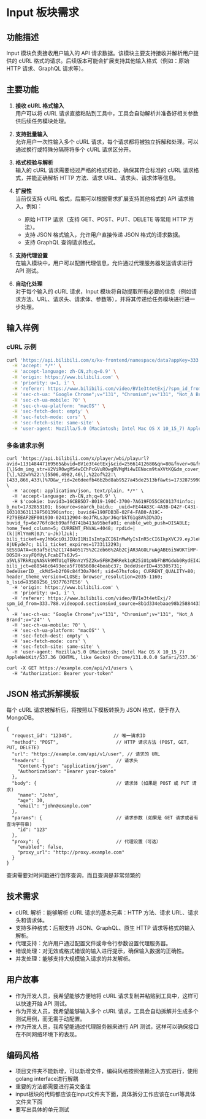 # Input 板块需求

## 功能描述
Input 模块负责接收用户输入的 API 请求数据。该模块主要支持接收并解析用户提供的 cURL 格式的请求。后续版本可能会扩展支持其他输入格式（例如：原始 HTTP 请求、GraphQL 请求等）。

## 主要功能
1. **接收 cURL 格式输入**  
   用户可以将 cURL 请求直接粘贴到工具中，工具会自动解析并准备好相关参数供后续任务模块处理。

2. **支持批量输入**  
   允许用户一次性输入多个 cURL 请求，每个请求都将被独立拆解和处理。可以通过换行或特殊分隔符将多个 cURL 请求区分开。

3. **格式校验与解析**  
   输入的 cURL 请求需要经过严格的格式校验，确保其符合标准的 cURL 请求格式，并能正确解析 HTTP 方法、请求 URL、请求头、请求体等信息。

4. **扩展性**  
   当前仅支持 cURL 格式，后期可以根据需求扩展支持其他格式的 API 请求输入，例如：
    - 原始 HTTP 请求（支持 GET、POST、PUT、DELETE 等常用 HTTP 方法）。
    - 支持 JSON 格式输入，允许用户直接传递 JSON 格式的请求数据。
    - 支持 GraphQL 查询请求格式。

5. **支持代理设置**  
   在输入模块中，用户可以配置代理信息，允许通过代理服务器发送请求进行 API 测试。

6. **自动化处理**  
   对于每个输入的 cURL 请求，Input 模块将自动提取所有必要的信息（例如请求方法、URL、请求头、请求体、参数等），并将其传递给任务模块进行进一步处理。

## 输入样例

### cURL 示例
```bash
curl 'https://api.bilibili.com/x/kv-frontend/namespace/data?appKey=333.1333&nscode=0&versionId=1720688647891' \
  -H 'accept: */*' \
  -H 'accept-language: zh-CN,zh;q=0.9' \
  -H 'origin: https://www.bilibili.com' \
  -H 'priority: u=1, i' \
  -H 'referer: https://www.bilibili.com/video/BV1e3t4etExj/?spm_id_from=333.788.videopod.sections&vd_source=8b1d334ebaae98b258844334ab4126be' \
  -H 'sec-ch-ua: "Google Chrome";v="131", "Chromium";v="131", "Not_A Brand";v="24"' \
  -H 'sec-ch-ua-mobile: ?0' \
  -H 'sec-ch-ua-platform: "macOS"' \
  -H 'sec-fetch-dest: empty' \
  -H 'sec-fetch-mode: cors' \
  -H 'sec-fetch-site: same-site' \
  -H 'user-agent: Mozilla/5.0 (Macintosh; Intel Mac OS X 10_15_7) AppleWebKit/537.36 (KHTML, like Gecko) Chrome/131.0.0.0 Safari/537.36'
```
### 多条请求示例
```
curl 'https://api.bilibili.com/x/player/wbi/playurl?avid=113148447169565&bvid=BV1e3t4etExj&cid=25661412680&qn=80&fnver=0&fnval=4048&fourk=1&gaia_source=&from_client=BROWSER&is_main_page=true&need_fragment=false&isGaiaAvoided=false&session=1d52e8c25f42e1dac6c68be0a1a8a1ea&voice_balance=1&web_location=1315873&dm_img_list=\[\]&dm_img_str=V2ViR0wgMS4wIChPcGVuR0wgRVMgMi4wIENocm9taXVtKQ&dm_cover_img_str=QU5HTEUgKEludGVsLCBBTkdMRSBNZXRhbCBSZW5kZXJlcjogSW50ZWwoUikgVUhEIEdyYXBoaWNzIDYzMCwgVW5zcGVjaWZpZWQgVmVyc2lvbilHb29nbGUgSW5jLiAoSW50ZW&dm_img_inter=%7B%22ds%22:\[\],%22wh%22:\[5506,4982,46\],%22of%22:\[433,866,433\]%7D&w_rid=2e6deefb46b2bd8ab9527a45de2513bf&wts=1732875990' \
  -H 'accept: application/json, text/plain, */*' \
  -H 'accept-language: zh-CN,zh;q=0.9' \
  -H $'cookie: buvid3=16CBB5D7-8019-190C-3700-7A619FD55CBC01374infoc; b_nut=1732853101; bsource=search_baidu; _uuid=FE44A83C-4A3B-D42F-C431-103103631139F501390infoc; buvid4=190FDB38-02F4-FAB0-A19C-F279EEAF2EF001930-024112904-8eJfRLsJprJ6qrbkTG1q8A%3D%3D; buvid_fp=6e776fc8cb99affd741b413a95befa01; enable_web_push=DISABLE; home_feed_column=5; CURRENT_FNVAL=4048; rpdid=|(k||RlYYmR|0J\'u~Jk)lJuk|; bili_ticket=eyJhbGciOiJIUzI1NiIsImtpZCI6InMwMyIsInR5cCI6IkpXVCJ9.eyJleHAiOjE3MzMxMTIzNTMsImlhdCI6MTczMjg1MzA5MywicGx0IjotMX0.p70lJ9r_CCoObESdtxgMAtqJPtqrZPOFA-8jUEyde7c; bili_ticket_expires=1733112293; SESSDATA=c63af5e1%2C1748405175%2C2eb66%2Ab2CjAR3AGOLFuAgABE6i5WOKTiMP-DOSIH-xvyFQfUyLPcabITs6JvS-a5VLS7RkRzgNASVk9MTU1qTERnYzY5Z2kwSFBKZHRRek1qR25iU1pWbFhBMGdob0RydEI4Z25pczk3LVBLQjNXY0tEcEIxOWZXLW9TcmNfRnpDQ2JYc3dxSmdGaEpFLWZ3IIEC; bili_jct=e88546c6493eca5f7065608c4beabc37; DedeUserID=435305731; DedeUserID__ckMd5=b2f09c84f30a704f; sid=67hsfo6o; CURRENT_QUALITY=80; header_theme_version=CLOSE; browser_resolution=2035-1160; b_lsid=93589256_1937763FE56' \
  -H 'origin: https://www.bilibili.com' \
  -H 'priority: u=1, i' \
  -H 'referer: https://www.bilibili.com/video/BV1e3t4etExj/?spm_id_from=333.788.videopod.sections&vd_source=8b1d334ebaae98b258844334ab4126be' \
  -H 'sec-ch-ua: "Google Chrome";v="131", "Chromium";v="131", "Not_A Brand";v="24"' \
  -H 'sec-ch-ua-mobile: ?0' \
  -H 'sec-ch-ua-platform: "macOS"' \
  -H 'sec-fetch-dest: empty' \
  -H 'sec-fetch-mode: cors' \
  -H 'sec-fetch-site: same-site' \
  -H 'user-agent: Mozilla/5.0 (Macintosh; Intel Mac OS X 10_15_7) AppleWebKit/537.36 (KHTML, like Gecko) Chrome/131.0.0.0 Safari/537.36'

curl -X GET https://example.com/api/v1/users \
  -H "Authorization: Bearer your-token"
```

## JSON 格式拆解模板
每个 cURL 请求被解析后，将按照以下模板转换为 JSON 格式，便于存入 MongoDB。

```
{
  "request_id": "12345",               // 唯一请求ID
  "method": "POST",                     // HTTP 请求方法 (POST, GET, PUT, DELETE)
  "url": "https://example.com/api/v1/user", // 请求的 URL
  "headers": {                          // 请求头
    "Content-Type": "application/json",
    "Authorization": "Bearer your-token"
  },
  "body": {                             // 请求体 (如果是 POST 或 PUT 请求)
    "name": "John",
    "age": 30,
    "email": "john@example.com"
  },
  "params": {                           // 请求参数 (如果是 GET 请求或者有查询字符串)
    "id": "123"
  },
  "proxy": {                            // 代理设置（可选）
    "enabled": false,
    "proxy_url": "http://proxy.example.com"
  }
}
```
查询需要对时间戳进行倒序查询，而且查询是非常频繁的

## 技术需求
- cURL 解析：能够解析 cURL 请求的基本元素：HTTP 方法、请求 URL、请求头和请求体。
- 支持多种格式：后期支持 JSON、GraphQL、原生 HTTP 请求等格式的输入解析。
- 代理支持：允许用户通过配置文件或命令行参数设置代理服务器。
- 错误处理：对无效或格式错误的输入进行提示，确保输入数据的正确性。
- 并发处理：能够支持大规模输入请求的并发解析。

## 用户故事
- 作为开发人员，我希望能够方便地将 cURL 请求复制并粘贴到工具中，这样可以快速开始 API 测试。
- 作为开发人员，我希望能够输入多个 cURL 请求，工具会自动拆解并生成多个测试用例，而无需手动配置。
- 作为开发人员，我希望能通过代理服务器来进行 API 测试，这样可以确保接口在不同网络环境下的表现。

## 编码风格
- 项目文件夹不能新增，可以新增文件，编码风格按照依赖注入方式进行，使用golang interface进行解耦
- 重要的方法都需要进行英文备注
- input板块的代码都应该在input文件夹下面，具体拆分工作应该在curl等具体文件夹下面
- 要写出具体的单元测试